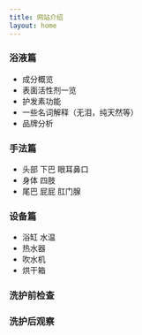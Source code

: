 ```yaml
---
title: 网站介绍
layout: home
---
```


### 浴液篇
- 成分概览
- 表面活性剂一览
- 护发素功能
- 一些名词解释（无泪，纯天然等）
- 品牌分析
### 手法篇
- 头部 下巴 眼耳鼻口
- 身体 四肢
- 尾巴 屁屁 肛门腺
### 设备篇
- 浴缸 水温
- 热水器
- 吹水机
- 烘干箱
### 洗护前检查
### 洗护后观察







